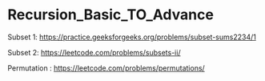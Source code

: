 # Recursion_Basic_TO_Advance


Subset 1: https://practice.geeksforgeeks.org/problems/subset-sums2234/1 

Subset 2: https://leetcode.com/problems/subsets-ii/

Permutation : https://leetcode.com/problems/permutations/
